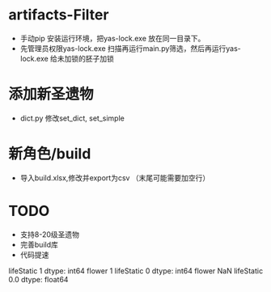 # artifacts-Filter
- 手动pip 安装运行环境，把yas-lock.exe 放在同一目录下。
- 先管理员权限yas-lock.exe 扫描再运行main.py筛选，然后再运行yas-lock.exe 给未加锁的胚子加锁


# 添加新圣遗物
- dict.py 修改set_dict, set_simple

# 新角色/build
- 导入build.xlsx,修改并export为csv （末尾可能需要加空行）

# TODO
- 支持8-20级圣遗物
- 完善build库
- 代码提速


lifeStatic    1
dtype: int64
flower        1
lifeStatic    0
dtype: int64
flower        NaN
lifeStatic    0.0
dtype: float64
